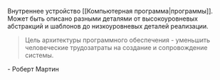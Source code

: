 Внутреннее устройство [[Компьютерная программа|программы]]. Может быть описано разными деталями от высокоуровневых абстракций и шаблонов до низкоуровневых деталей реализации.

> Цель архитектуры программного обеспечения - уменьшить человеческие трудозатраты на создание и сопровождение системы.
> 
 \- Роберт Мартин

